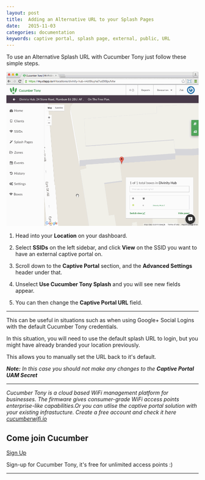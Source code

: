```yaml
---
layout: post
title:  Adding an Alternative URL to your Splash Pages
date:   2015-11-03
categories: documentation
keywords: captive portal, splash page, external, public, URL
---
```


To use an Alternative Splash URL with Cucumber Tony just follow these simple steps.

<div class="text-center">
<img src="/images/community/tutorials/external-captive-portal/externalsplash.gif">
</div>

1. Head into your **Location** on your dashboard.

2. Select **SSIDs** on the left sidebar, and click **View** on the SSID you want to have an external captive portal on.

2. Scroll down to the **Captive Portal** section, and the **Advanced Settings** header under that.

3. Unselect **Use Cucumber Tony Splash** and you will see new fields appear.

4. You can then change the **Captive Portal URL** field.

<hr>

This can be useful in situations such as when using Google+ Social Logins with the default Cucumber Tony credentials. 

In this situation, you will need to use the default splash URL to login, but you might have already branded your location previously.

This allows you to manually set the URL back to it's default.

_**Note:** In this case you should not make any changes to the **Captive Portal UAM Secret**_

<hr>

*Cucumber Tony is a cloud based WiFi management platform for businesses. The firmware gives consumer-grade WiFi access points enterprise-like capabilities.Or you can utlise the captive portal solution with your existing infrastucture. Create a free account and check it here <a href="https://cucumberwifi.io">cucumberwifi.io</a>*

<div class="text-center">

<h2>Come join Cucumber</h2>

<a href="https://my.ctapp.io/#/create" class="button success">Sign Up</a><br>

<p>Sign-up for Cucumber Tony, it's free for unlimited access points :)</p>

<hr>

</div>
